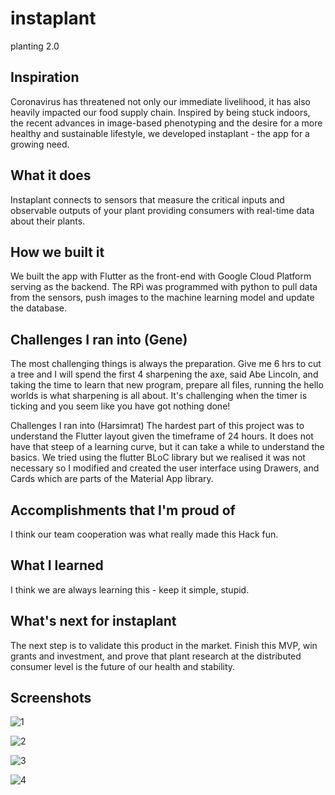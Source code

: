 # instaplant

planting 2.0

## Inspiration
Coronavirus has threatened not only our immediate livelihood, it has also heavily impacted our food supply chain. Inspired by being stuck indoors, the recent advances in image-based phenotyping and the desire for a more healthy and sustainable lifestyle, we developed instaplant - the app for a growing need.

## What it does

Instaplant connects to sensors that measure the critical inputs and observable outputs of your plant providing consumers with real-time data about their plants. 

## How we built it

We built the app with Flutter as the front-end with Google Cloud Platform serving as the backend. The RPi was programmed with python to pull data from the sensors, push images to the machine learning model and update the database.

## Challenges I ran into (Gene)

The most challenging things is always the preparation. Give me 6 hrs to cut a tree and I will spend the first 4 sharpening the axe, said Abe Lincoln, and taking the time to learn that new program, prepare all files, running the hello worlds is what sharpening is all about. It's challenging when the timer is ticking and you seem like you have got nothing done!

Challenges I ran into (Harsimrat)
The hardest part of this project was to understand the Flutter layout given the timeframe of 24 hours. It does not have that steep of a learning curve, but it can take a while to understand the basics. We tried using the flutter BLoC library but we realised it was not necessary so I modified and created the user interface using Drawers, and Cards which are parts of the Material App library.

## Accomplishments that I'm proud of

I think our team cooperation was what really made this Hack fun.

## What I learned

I think we are always learning this - keep it simple, stupid.

## What's next for instaplant

The next step is to validate this product in the market. Finish this MVP, win grants and investment, and prove that plant research at the distributed consumer level is the future of our health and stability.

## Screenshots

![1](/web/public/1.png)

![2](/web/public/2.png)

![3](/web/public/3.png)

![4](/web/public/4.png)